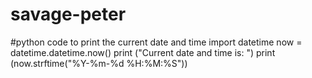 # savage-peter
#python code to print the current date and time
 import datetime
now = datetime.datetime.now()
print ("Current date and time is: ")
print (now.strftime("%Y-%m-%d %H:%M:%S"))
